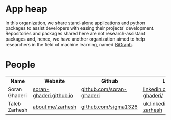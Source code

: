 # App heap
In this organization, we share stand-alone applications and python packages to assist developers with easing their 
projects' development.<br>
Repositories and packages shared here are not research-assistant packages and, hence, we have another organization 
aimed to help researchers in the field of machine learning, named <a href="https://github.com/bi-graph/bigraph">
BiGraph</a>.<br>



# People
<div>
<table>
  <tr>
    <th>Name</th>
    <th>Website</th>
    <th>Github</th>
    <th>Linkedin</th>
    <th>Twitter</th>
  </tr>
  <tr>
    <td>Soran Ghaderi</td>
    <td><a href="soran-ghaderi.github.io">soran-ghaderi.github.io</a></td>
    <td><a href="https://github.com/soran-ghaderi">github.com/soran-ghaderi</a></td>
    <td><a href="https://www.linkedin.com/in/soran-ghaderi/">linkedin.com/in/soran-ghaderi/</a></td>
    <td><a href="https://twitter.com/soranghadri">twitter.com/soranghadri</a></td>
  </tr>
  <tr>
    <td>Taleb Zarhesh</td>
    <td><a href="https://about.me/zarhesh">about.me/zarhesh</a></td>
    <td><a href="https://github.com/sigma1326">github.com/sigma1326</a></td>
    <td><a href="https://uk.linkedin.com/in/taleb-zarhesh">uk.linkedin.com/in/taleb-zarhesh</a></td>
    <td><a href="https://twitter.com/taleb__z">twitter.com/taleb__z</a></td>
  </tr>
</table>
</div>

